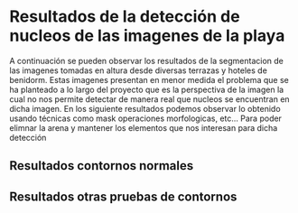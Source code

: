 # Resultados de la detección de nucleos de las imagenes de la playa
A continuación se pueden observar los resultados de la segmentacion de las imagenes tomadas en altura desde diversas terrazas y hoteles de benidorm. Estas imagenes presentan en menor medida el problema que se ha planteado a lo largo del proyecto que es la perspectiva de la imagen la cual no nos permite detectar de manera real que nucleos se encuentran en dicha imagen. En los siguiente resultados podemos observar lo obtenido usando técnicas como mask operaciones morfologicas, etc... Para poder elimnar la arena y mantener los elementos que nos interesan para dicha detección

## Resultados contornos normales


## Resultados otras pruebas de contornos